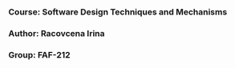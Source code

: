 ### Course: Software Design Techniques and Mechanisms
### Author: Racovcena Irina
### Group: FAF-212